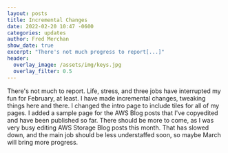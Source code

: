 ```yaml
---
layout: posts
title: Incremental Changes
date: 2022-02-20 10:47 -0600
categories: updates
author: Fred Merchan
show_date: true
excerpt: "There's not much progress to report[...]"
header:
  overlay_image: /assets/img/keys.jpg
  overlay_filter: 0.5
---
```


There's not much to report. Life, stress, and three jobs have interrupted my fun for February, at least. I have made incremental changes, tweaking things here and there. I changed the intro page to include tiles for all of my pages. I added a sample page for the AWS Blog posts that I've copyedited and have been published so far. There should be more to come, as I was very busy editing AWS Storage Blog posts this month. That has slowed down, and the main job should be less understaffed soon, so maybe March will bring more progress.
